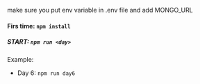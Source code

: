 make sure you put env variable in .env file and add MONGO_URL 

#### Firs time: `npm install`

##### START: `npm run <day>`

Example: 

- Day 6: `npm run day6`